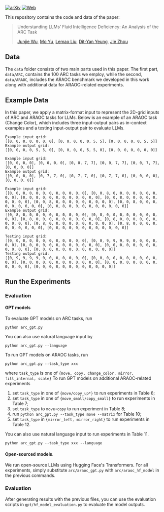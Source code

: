[![arXiv](https://img.shields.io/badge/arXiv-2502.07190-b31b1b.svg?style=plastic)](https://arxiv.org/abs/2502.07190) [![Web](https://img.shields.io/badge/Web-ARAOC-blue.svg?style=plastic)](https://wujunjie1998.github.io/araoc-benchmark.github.io/)

This repository contains the code and data of the paper:

> Understanding LLMs’ Fluid Intelligence Deficiency: An Analysis of the ARC Task
> 
> [Junjie Wu](https://wujunjie1998.github.io/), [Mo Yu](https://sites.google.com/site/moyunlp/), [Lemao Liu](https://lemaoliu.github.io/), [Dit-Yan Yeung](https://sites.google.com/view/dyyeung), [Jie Zhou](https://openreview.net/profile?id=~Jie_Zhou8)



## Data

The `data` folder consists of two main parts used in this paper. The first part, `data/ARC`, contains the 100 ARC tasks we employ, while the second, `data/ARAOC`, includes the ARAOC benchmark we developed in this work along with additional data for ARAOC-related experiments.

## Example Data

In this paper, we apply a matrix-format input to represent the 2D-grid inputs of ARC and ARAOC tasks for LLMs. Below is an example of an ARAOC task (Change Color), which includes three input-output pairs as in-context examples and a testing input-output pair to evaluate LLMs.


```
Example input grid:
[[0, 0, 0, 0, 0, 0, 0], [0, 0, 0, 0, 0, 5, 5], [0, 0, 0, 0, 0, 5, 5]]
Example output grid:
[[0, 0, 0, 0, 5, 5, 0], [0, 0, 0, 0, 5, 5, 0], [0, 0, 0, 0, 0, 0, 0]]

Example input grid:
[[0, 0, 0, 0], [0, 0, 0, 0], [0, 0, 7, 7], [0, 0, 7, 7], [0, 0, 7, 7], [0, 0, 0, 0]]
Example output grid:
[[0, 0, 0, 0], [0, 7, 7, 0], [0, 7, 7, 0], [0, 7, 7, 0], [0, 0, 0, 0], [0, 0, 0, 0]]

Example input grid:
[[0, 0, 0, 0, 0, 0, 0, 0, 0, 0, 0, 0], [0, 0, 8, 0, 0, 0, 0, 0, 0, 0, 0, 0], [0, 0, 8, 0, 0, 0, 0, 0, 0, 0, 0, 0], [0, 0, 8, 0, 0, 0, 0, 0, 0, 0, 0, 0], [0, 0, 8, 0, 0, 0, 0, 0, 0, 0, 0, 0], [0, 0, 8, 0, 0, 0, 0, 0, 0, 0, 0, 0], [0, 0, 8, 0, 0, 0, 0, 0, 0, 0, 0, 0]]
Example output grid:
[[0, 8, 0, 0, 0, 0, 0, 0, 0, 0, 0, 0], [0, 8, 0, 0, 0, 0, 0, 0, 0, 0, 0, 0], [0, 8, 0, 0, 0, 0, 0, 0, 0, 0, 0, 0], [0, 8, 0, 0, 0, 0, 0, 0, 0, 0, 0, 0], [0, 8, 0, 0, 0, 0, 0, 0, 0, 0, 0, 0], [0, 8, 0, 0, 0, 0, 0, 0, 0, 0, 0, 0], [0, 0, 0, 0, 0, 0, 0, 0, 0, 0, 0, 0]]

Testing input grid:
[[0, 0, 0, 0, 0, 0, 0, 0, 0, 0, 0, 0], [0, 0, 9, 9, 9, 9, 0, 0, 0, 0, 0, 0], [0, 0, 0, 0, 0, 0, 0, 0, 0, 0, 0, 0], [0, 0, 0, 0, 0, 0, 0, 0, 0, 0, 0, 0], [0, 0, 0, 0, 0, 0, 0, 0, 0, 0, 0, 0]]
Testing output grid:
[[0, 9, 9, 9, 9, 0, 0, 0, 0, 0, 0, 0], [0, 0, 0, 0, 0, 0, 0, 0, 0, 0, 0, 0], [0, 0, 0, 0, 0, 0, 0, 0, 0, 0, 0, 0], [0, 0, 0, 0, 0, 0, 0, 0, 0, 0, 0, 0], [0, 0, 0, 0, 0, 0, 0, 0, 0, 0, 0, 0]]
```



## Run the Experiments

### Evaluation

#### GPT models
To evaluate GPT models on ARC tasks, run
```
python arc_gpt.py
```
You can also use natural language input by
```
python arc_gpt.py --language
```

To run GPT models on ARAOC tasks, run 
```
python arc_gpt.py --task_type xxx
```
where `task_type` is one of `{move, copy, change_color, mirror, fill_internal, scale}`
To run GPT models on additional ARAOC-related experiments 
1. set `task_type` in one of `{move/copy_up*}` to run experiments in Table 6; 
2. set `task_type` in one of `{move_small/copy_small}` to run experiments in Table 7;
3. set `task_type` to `move+copy` to run experiment in Table 8;
4. run `python arc_gpt.py --task_type move --matrix` for Table 10;
5. set `task_type` in `{mirror_left, mirror_right}` to run experiments in Table 12.

You can also use natural language input to run experiments in Table 11.
```
python arc_gpt.py --task_type xxx --language
```

#### Open-sourced models.
We run open-source LLMs using Hugging Face's Transformers. For all experiments, simply substitute `arc/araoc_gpt.py` with `arc/araoc_hf_model` in the previous commands.


### Evaluation
After generating results with the previous files, you can use the evaluation scripts in `gpt/hf_model_evaluation.py` to evaluate the model outputs.

